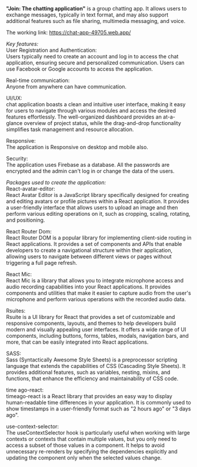**"Join: The chatting application"**  is a group chatting app. It allows users to exchange messages, typically in text format, and may also support additional features such as file sharing, multimedia messaging, and voice.


The working link: https://chat-app-49705.web.app/


*Key features:*\
User Registration and Authentication: \
Users typically need to create an account and log in to access the chat application, ensuring secure and personalized communication. Users can use Facebook or Google accounts to access the application.

Real-time communication: \
Anyone from anywhere can have communication.

UI/UX: \
chat application boasts a clean and intuitive user interface, making it easy for users to navigate through various modules and access the desired features effortlessly. The well-organized dashboard provides an at-a-glance overview of project status, while the drag-and-drop functionality simplifies task management and resource allocation.

Responsive: \
The application is Responsive on desktop and mobile also.

Security: \
The application uses Firebase as a database. All the passwords are encrypted and the admin can't log in or change the data of the users.


*Packages used to create the application:* \
React-avatar-editor: \
React Avatar Editor is a JavaScript library specifically designed for creating and editing avatars or profile pictures within a React application. It provides a user-friendly interface that allows users to upload an image and then perform various editing operations on it, such as cropping, scaling, rotating, and positioning.

React Router Dom: \
React Router DOM is a popular library for implementing client-side routing in React applications. It provides a set of components and APIs that enable developers to create a navigational structure within their application, allowing users to navigate between different views or pages without triggering a full page refresh.

React Mic: \
React Mic is a library that allows you to integrate microphone access and audio recording capabilities into your React applications. It provides components and utilities that make it easier to capture audio from the user's microphone and perform various operations with the recorded audio data.

Rsuites: \
Rsuite is a UI library for React that provides a set of customizable and responsive components, layouts, and themes to help developers build modern and visually appealing user interfaces. It offers a wide range of UI components, including buttons, forms, tables, modals, navigation bars, and more, that can be easily integrated into React applications.

SASS: \
Sass (Syntactically Awesome Style Sheets) is a preprocessor scripting language that extends the capabilities of CSS (Cascading Style Sheets). It provides additional features, such as variables, nesting, mixins, and functions, that enhance the efficiency and maintainability of CSS code.

time ago-react: \
timeago-react is a React library that provides an easy way to display human-readable time differences in your application. It is commonly used to show timestamps in a user-friendly format such as "2 hours ago" or "3 days ago".

use-context-selector: \
The useContextSelector hook is particularly useful when working with large contexts or contexts that contain multiple values, but you only need to access a subset of those values in a component. It helps to avoid unnecessary re-renders by specifying the dependencies explicitly and updating the component only when the selected values change.
